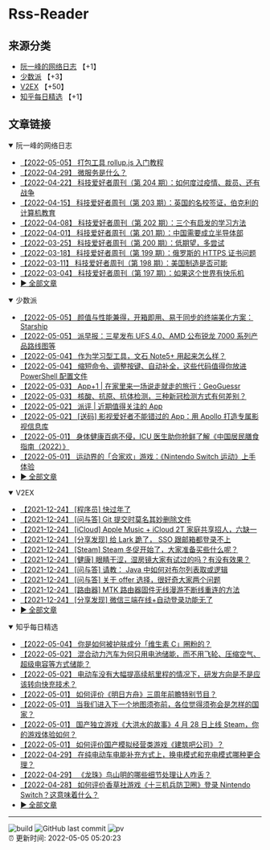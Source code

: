 # Rss-Reader

## 来源分类

* [阮一峰的网络日志](#阮一峰的网络日志) 【+1】
* [少数派](#少数派) 【+3】
* [V2EX](#V2EX) 【+50】
* [知乎每日精选](#知乎每日精选) 【+1】

## 文章链接

<details open>
    <summary id="阮一峰的网络日志">
     阮一峰的网络日志
    </summary>


* [【2022-05-05】 打包工具 rollup.js 入门教程](http://www.ruanyifeng.com/blog/2022/05/rollup.html)
* [【2022-04-29】 微服务是什么？](http://www.ruanyifeng.com/blog/2022/04/microservice.html)
* [【2022-04-22】 科技爱好者周刊（第 204 期）：如何度过疫情、裁员、还有战争](http://www.ruanyifeng.com/blog/2022/04/weekly-issue-204.html)
* [【2022-04-15】 科技爱好者周刊（第 203 期）：英国的名校签证，伯克利的计算机教育](http://www.ruanyifeng.com/blog/2022/04/weekly-issue-203.html)
* [【2022-04-08】 科技爱好者周刊（第 202 期）：三个有启发的学习方法](http://www.ruanyifeng.com/blog/2022/04/weekly-issue-202.html)
* [【2022-04-01】 科技爱好者周刊（第 201 期）：中国需要成立半导体部](http://www.ruanyifeng.com/blog/2022/04/weekly-issue-201.html)
* [【2022-03-25】 科技爱好者周刊（第 200 期）：低期望，多尝试](http://www.ruanyifeng.com/blog/2022/03/weekly-issue-200.html)
* [【2022-03-18】 科技爱好者周刊（第 199 期）：俄罗斯的 HTTPS 证书问题](http://www.ruanyifeng.com/blog/2022/03/weekly-issue-199.html)
* [【2022-03-11】 科技爱好者周刊（第 198 期）：美国制造是否可能](http://www.ruanyifeng.com/blog/2022/03/weekly-issue-198.html)
* [【2022-03-04】 科技爱好者周刊（第 197 期）：如果这个世界有快乐机](http://www.ruanyifeng.com/blog/2022/03/weekly-issue-197.html)
* [:arrow_forward: 全部文章](data/阮一峰的网络日志.md)
</details>

<details open>
    <summary id="少数派">
     少数派
    </summary>


* [【2022-05-05】 颜值与性能兼得，开箱即用、易于同步的终端美化方案：Starship](https://sspai.com/post/72888)
* [【2022-05-05】 派早报：三星发布 UFS 4.0、AMD 公布锐龙 7000 系列产品路线图等](https://sspai.com/post/73029)
* [【2022-05-04】 作为学习型工具，文石 Note5+ 用起来怎么样？](https://sspai.com/post/71542)
* [【2022-05-04】 缩短命令、调整按键、自动补全，这些代码值得你放进 PowerShell 配置文件](https://sspai.com/post/73019)
* [【2022-05-03】 App+1 | 在家里来一场说走就走的旅行：GeoGuessr](https://sspai.com/post/72968)
* [【2022-05-03】 核酸、抗原、抗体检测，三种新冠检测方式有何差别？](https://sspai.com/post/72950)
* [【2022-05-02】 派评 | 近期值得关注的 App](https://sspai.com/post/73000)
* [【2022-05-02】 [送码] 影视爱好者不能错过的 App：用 Apollo 打造专属影视信息库](https://sspai.com/post/72871)
* [【2022-05-01】 身体健康百病不侵，ICU 医生助你抢鲜了解《中国居民膳食指南（2022）》](https://sspai.com/post/72984)
* [【2022-05-01】 运动界的「合家欢」游戏：《Nintendo Switch 运动》上手体验](https://sspai.com/post/72979)
* [:arrow_forward: 全部文章](data/少数派.md)
</details>

<details open>
    <summary id="V2EX">
     V2EX
    </summary>


* [【2021-12-24】 [程序员] 快过年了](https://www.v2ex.com/t/824201)
* [【2021-12-24】 [问与答] Git 提交时莫名其妙删除文件](https://www.v2ex.com/t/824200)
* [【2021-12-24】 [iCloud] Apple Music + iCloud 2T 家庭共享招人，六缺一](https://www.v2ex.com/t/824199)
* [【2021-12-24】 [分享发现] 给 Lark 跪了， SSO 跟邮箱都登录不上](https://www.v2ex.com/t/824198)
* [【2021-12-24】 [Steam] Steam 冬促开始了，大家准备买些什么呢？](https://www.v2ex.com/t/824197)
* [【2021-12-24】 [健康] 眼睛干涩，湿房镜大家有试过的吗？有没有效果？](https://www.v2ex.com/t/824196)
* [【2021-12-24】 [问与答] 请教： Java 中如何对布尔列表取或逻辑](https://www.v2ex.com/t/824194)
* [【2021-12-24】 [问与答] 关于 offer 选择，很好奇大家两个问题](https://www.v2ex.com/t/824192)
* [【2021-12-24】 [路由器] MTK 路由器固件无线漫游不断线重连的方法](https://www.v2ex.com/t/824191)
* [【2021-12-24】 [分享发现] 微信三端在线+自动登录功能无了](https://www.v2ex.com/t/824190)
* [:arrow_forward: 全部文章](data/V2EX.md)
</details>

<details open>
    <summary id="知乎每日精选">
     知乎每日精选
    </summary>


* [【2022-05-04】 你是如何被护肤成分「维生素 C」圈粉的？](http://www.zhihu.com/question/446102132/answer/2264274182?utm_campaign=rss&utm_medium=rss&utm_source=rss&utm_content=title)
* [【2022-05-02】 混合动力汽车为何只用电池储能，而不用飞轮、压缩空气、超级电容等方式储能？](http://www.zhihu.com/question/319174675/answer/2464922188?utm_campaign=rss&utm_medium=rss&utm_source=rss&utm_content=title)
* [【2022-05-02】 电动车没有大幅提高续航里程的情况下，研发方向是不是应该转向快充技术？](http://www.zhihu.com/question/514658377/answer/2464031731?utm_campaign=rss&utm_medium=rss&utm_source=rss&utm_content=title)
* [【2022-05-01】 如何评价《明日方舟》三周年前瞻特别节目？](http://www.zhihu.com/question/529085857/answer/2454155094?utm_campaign=rss&utm_medium=rss&utm_source=rss&utm_content=title)
* [【2022-05-01】 当我们进入下一个地图须弥前，各位觉得须弥会是怎样的国家？](http://www.zhihu.com/question/492460975/answer/2463415835?utm_campaign=rss&utm_medium=rss&utm_source=rss&utm_content=title)
* [【2022-05-01】 国产独立游戏《大洪水的故事》4 月 28 日上线 Steam，你的游戏体验如何？](http://www.zhihu.com/question/530616488/answer/2463090738?utm_campaign=rss&utm_medium=rss&utm_source=rss&utm_content=title)
* [【2022-05-01】 如何评价国产模拟经营类游戏《建筑吧公司》？](http://www.zhihu.com/question/530617962/answer/2464352022?utm_campaign=rss&utm_medium=rss&utm_source=rss&utm_content=title)
* [【2022-04-29】 在纯电动车电能补充方式上，换电模式和充电模式哪种更合理？](http://www.zhihu.com/question/268391745/answer/2462740438?utm_campaign=rss&utm_medium=rss&utm_source=rss&utm_content=title)
* [【2022-04-29】 《龙珠》鸟山明的哪些细节处理让人咋舌？](http://www.zhihu.com/question/50831512/answer/2462048376?utm_campaign=rss&utm_medium=rss&utm_source=rss&utm_content=title)
* [【2022-04-28】 如何评价香草社游戏《十三机兵防卫圈》登录 Nintendo Switch？这意味着什么？](http://www.zhihu.com/question/502270782/answer/2461886665?utm_campaign=rss&utm_medium=rss&utm_source=rss&utm_content=title)
* [:arrow_forward: 全部文章](data/知乎每日精选.md)
</details>


---

![build](https://github.com/LikaiLee/rss-reader/workflows/rss%20reader/badge.svg)
![GitHub last commit](https://img.shields.io/github/last-commit/likailee/rss-reader)
![pv](https://pageview.vercel.app/?github_user=likailee) <br>
:alarm_clock: 更新时间: 2022-05-05 05:20:23